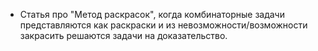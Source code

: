 * Статья про "Метод раскрасок", когда комбинаторные задачи представляются как раскраски и из невозможности/возможности закрасить решаются задачи на доказательство.